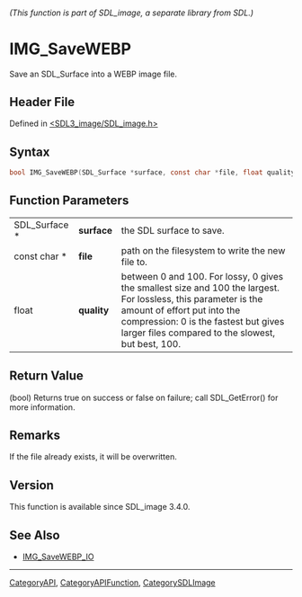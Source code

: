 ###### (This function is part of SDL_image, a separate library from SDL.)
# IMG_SaveWEBP

Save an SDL_Surface into a WEBP image file.

## Header File

Defined in [<SDL3_image/SDL_image.h>](https://github.com/libsdl-org/SDL_image/blob/main/include/SDL3_image/SDL_image.h)

## Syntax

```c
bool IMG_SaveWEBP(SDL_Surface *surface, const char *file, float quality);
```

## Function Parameters

|               |             |                                                                                                                                                                                                                                             |
| ------------- | ----------- | ------------------------------------------------------------------------------------------------------------------------------------------------------------------------------------------------------------------------------------------- |
| SDL_Surface * | **surface** | the SDL surface to save.                                                                                                                                                                                                                    |
| const char *  | **file**    | path on the filesystem to write the new file to.                                                                                                                                                                                            |
| float         | **quality** | between 0 and 100. For lossy, 0 gives the smallest size and 100 the largest. For lossless, this parameter is the amount of effort put into the compression: 0 is the fastest but gives larger files compared to the slowest, but best, 100. |

## Return Value

(bool) Returns true on success or false on failure; call SDL_GetError() for
more information.

## Remarks

If the file already exists, it will be overwritten.

## Version

This function is available since SDL_image 3.4.0.

## See Also

- [IMG_SaveWEBP_IO](IMG_SaveWEBP_IO)

----
[CategoryAPI](CategoryAPI), [CategoryAPIFunction](CategoryAPIFunction), [CategorySDLImage](CategorySDLImage)

